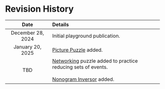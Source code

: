 # Revision History

|Date|Details|
|:--------:|:----------------|
| December 28, 2024 | Initial playground publication.|
| January 20, 2025 | [Picture Puzzle](picture-puzzle) added.|
| TBD | [Networking](reducing-sets-of-events) puzzle added to practice reducing sets of events.<BR><BR>[Nonogram Inversor](nonogram-inversor) added. |
